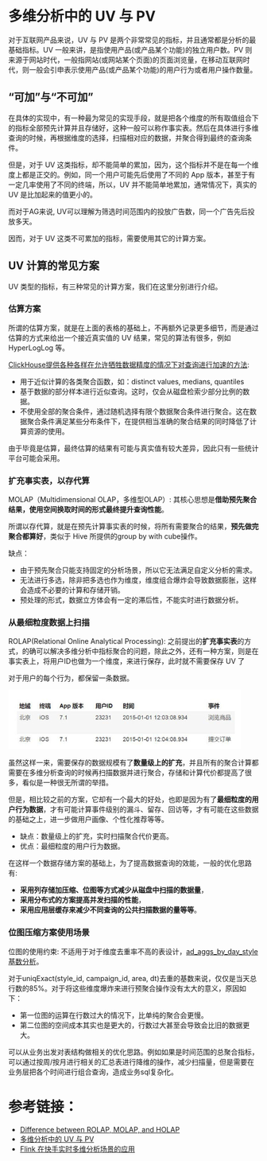 # 多维分析中的 UV 与 PV

对于互联网产品来说，UV 与 PV 是两个非常常见的指标，并且通常都是分析的最基础指标。UV 一般来讲，是指使用产品(或产品某个功能)的独立用户数。PV 则来源于网站时代，一般指网站(或网站某个页面)的页面浏览量，在移动互联网时代，则一般会引申表示使用产品(或产品某个功能)的用户行为或者用户操作数量。

## “可加”与“不可加”

在具体的实现中，有一种最为常见的实现手段，就是把各个维度的所有取值组合下的指标全部预先计算并且存储好，这种一般可以称作事实表。然后在具体进行多维查询的时候，再根据维度的选择，扫描相对应的数据，并聚合得到最终的查询条件。

但是，对于 UV 这类指标，却不能简单的累加，因为，这个指标并不是在每一个维度上都是正交的。例如，同一个用户可能先后使用了不同的 App 版本，甚至于有一定几率使用了不同的终端，所以，UV 并不能简单地累加，通常情况下，真实的 UV 是比加起来的值更小的。

而对于AG来说, UV可以理解为筛选时间范围内的投放广告数，同一个广告先后投放多天。

因而，对于 UV 这类不可累加的指标，需要使用其它的计算方案。

## UV 计算的常见方案

UV 类型的指标，有三种常见的计算方案，我们在这里分别进行介绍。

### 估算方案

所谓的估算方案，就是在上面的表格的基础上，不再额外记录更多细节，而是通过估算的方式来给出一个接近真实值的 UV 结果，常见的算法有很多，例如 HyperLogLog 等。

[ClickHouse提供各种各样在允许牺牲数据精度的情况下对查询进行加速的方法](https://clickhouse.tech/docs/zh/introduction/distinctive-features/#zhi-chi-jin-si-ji-suan):

*   用于近似计算的各类聚合函数，如：distinct values, medians, quantiles
*   基于数据的部分样本进行近似查询。这时，仅会从磁盘检索少部分比例的数据。
*   不使用全部的聚合条件，通过随机选择有限个数据聚合条件进行聚合。这在数据聚合条件满足某些分布条件下，在提供相当准确的聚合结果的同时降低了计算资源的使用。

由于毕竟是估算，最终估算的结果有可能与真实值有较大差异，因此只有一些统计平台可能会采用。

### 扩充事实表，以存代算

MOLAP（Multidimensional OLAP，多维型OLAP）: 其核心思想是**借助预先聚合结果，使用空间换取时间的形式最终提升查询性能**。

所谓以存代算，就是在预先计算事实表的时候，将所有需要聚合的结果，**预先做完聚合都算好**，类似于 Hive 所提供的group by with cube操作。

缺点：

- 由于预先聚合只能支持固定的分析场景，所以它无法满足自定义分析的需求。
- 无法进行多选，除非把多选也作为维度，维度组合爆炸会导致数据膨胀，这样会造成不必要的计算和存储开销。
- 预处理的形式，数据立方体会有一定的滞后性，不能实时进行数据分析。



### 从最细粒度数据上扫描

ROLAP(Relational Online Analytical Processing): 之前提出的**扩充事实表**的方式，的确可以解决多维分析中指标聚合的问题，除此之外，还有一种方案，则是在事实表上，将用户ID也做为一个维度，来进行保存，此时就不需要保存 UV 了

对于用户的每个行为，都保留一条数据。

![](.多维分析中的UV与PV_images/d7c0b838.png)


虽然这样一来，需要保存的数据规模有了**数量级上的扩充**，并且所有的聚合计算都需要在多维分析查询的时候再扫描数据并进行聚合，存储和计算代价都提高了很多，看似是一种很无所谓的举措。

但是，相比较之前的方案，它却有一个最大的好处，也即是因为有了**最细粒度的用户行为数据**，才有可能计算事件级别的漏斗、留存、回访等，才有可能在这些数据的基础之上，进一步做用户画像、个性化推荐等等。

- 缺点：数量级上的扩充，实时扫描聚合代价更高。
- 优点：最细粒度的用户行为数据。


在这样一个数据存储方案的基础上，为了提高数据查询的效能，一般的优化思路有:

- **采用列存储加压缩、位图等方式减少从磁盘中扫描的数据量**，
- **采用分布式的方案提高并发扫描的性能**，
- **采用应用层缓存来减少不同查询的公共扫描数据的量等等**。


### 位图压缩方案使用场景

位图的使用约束: 不适用于对于维度去重率不高的表设计，[ad_aggs_by_day_style基数分析](https://redash-alishh.umlife.net/queries/10891#14375)。

对于uniqExact(style_id, campaign_id, area, dt)去重的基数来说，仅仅是当天总行数的85%。对于将这些维度爆炸来进行预聚合操作没有太大的意义，原因如下：

- 第一位图的运算在行数过大的情况下，比单纯的聚合会更慢。
- 第二位图的空间成本其实也是更大的，行数过大甚至会导致会比旧的数据更大。

可以从业务出发对表结构做相关的优化思路。例如如果是时间范围的总聚合指标，可以通过按周/按月进行相关的汇总表进行降维的操作，减少扫描量，但是需要在业务层把各个时间进行组合查询，造成业务sql复杂化。

# 参考链接：

- [Difference between ROLAP, MOLAP, and HOLAP](https://www.javatpoint.com/rolap-vs-molap-vs-holap)
- [多维分析中的 UV 与 PV ](https://www.sohu.com/a/115979730_116235)
- [Flink 在快手实时多维分析场景的应用](https://www.infoq.cn/article/zkz1vpe3qgyfrutb6pcm)

